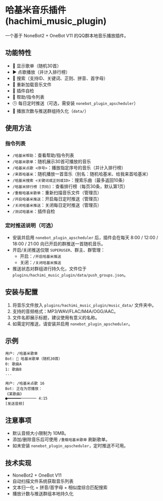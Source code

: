 # 哈基米音乐插件 (hachimi_music_plugin)

一个基于 NoneBot2 + OneBot V11 的QQ群本地音乐播放插件。

## 功能特性

- 🎵 显示歌单（随机30首）
- ▶️ 点歌播放（并计入排行榜）
- 🔎 搜索（支持ID、关键词、正则、拼音、首字母）
- 🔁 重新加载音乐文件
- 🧪 插件自检
- 🧭 帮助/指令列表
- 🕒 每日定时推送（可选，需安装 `nonebot_plugin_apscheduler`）
- 💾 播放次数与推送群组持久化（`data/`）

## 使用方法

### 指令列表

- `/哈基米帮助`：查看帮助/指令列表
- `/哈基米歌单`：随机展示30首可播放的音乐
- `/哈基米点歌 <序号>`：播放指定序号的音乐（并计入排行榜）
- `/来首哈基米`：随机播放一首音乐（别名：随机哈基米、给我来首哈基米）
- `/哈基米搜索 <关键词或正则或ID>`：搜索乐曲（最多返回10条）
- `/哈基米排行榜 [页码]`：查看排行榜（每页30条，默认第1页）
- `/重载哈基米歌单`：重新扫描音乐文件（管理员）
- `/开启哈基米推送`：开启每日定时推送（管理员）
- `/关闭哈基米推送`：关闭每日定时推送（管理员）
- `/测试哈基米`：插件自检

### 定时推送说明（可选）

- 安装并启用 `nonebot_plugin_apscheduler` 后，插件会在每天 8:00 / 12:00 / 18:00 / 21:00 向已开启的群推送一首随机音乐。
- 开启/关闭推送仅限 `SUPERUSER`、群主、群管理：
  - 开启：`/开启哈基米推送`
  - 关闭：`/关闭哈基米推送`
- 推送状态对群组进行持久化，文件位于 `plugins/hachimi_music_plugin/data/push_groups.json`。

## 安装与配置

1. 将音乐文件放入 `plugins/hachimi_music_plugin/music_data/` 文件夹中。
2. 支持的音频格式：MP3/WAV/FLAC/M4A/OGG/AAC。
3. 文件名即展示标题，建议使用有意义的名称。
4. 如需定时推送，请安装并启用 `nonebot_plugin_apscheduler`。

## 示例

```
用户: /哈基米歌单
Bot: 🎵 哈基米歌单（随机30首）
0: 歌曲A
1: 歌曲B
...

用户: /哈基米点歌 16
Bot: 正在为您播放：
《某歌曲》
●━━━━━━─────── 4:15
[发送音频]
```

## 注意事项

- 默认音频大小限制为 10MB。
- 添加/删除音乐后可使用 `/重载哈基米歌单` 刷新歌单。
- 如未安装 `nonebot_plugin_apscheduler`，定时推送不可用。

## 技术实现

- NoneBot2 + OneBot V11
- 自动扫描文件系统获取音乐列表
- 文本归一化 + 拼音/首字母 + 相似度综合匹配搜索
- 播放计数与推送群组本地持久化 